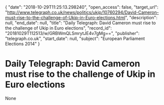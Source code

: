 {
  "date": "2018-10-29T11:25:13.298240", 
  "open_access": false, 
  "target_url": "http://www.telegraph.co.uk/news/politics/ukip/10760294/David-Cameron-must-rise-to-the-challenge-of-Ukip-in-Euro-elections.html", 
  "description": null, 
  "end_date": null, 
  "title": "Daily Telegraph: David Cameron must rise to the challenge of Ukip in Euro elections", 
  "record_id": "20181029T112513/w/GRBWmQLSmrytJE4v7gMg==", 
  "publisher": "telegraph.co.uk", 
  "start_date": null, 
  "subject": "European Parliament Elections 2014"
}

# Daily Telegraph: David Cameron must rise to the challenge of Ukip in Euro elections

None
